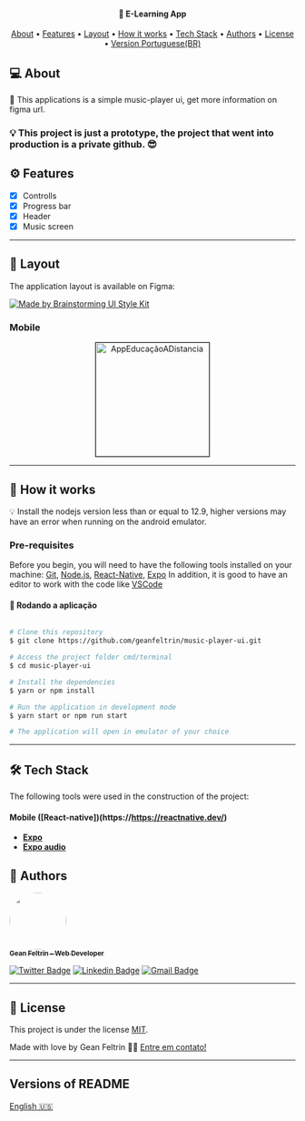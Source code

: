 <h4 align="center">
	📱 E-Learning App
</h4>

<p align="center">
 <a href="#-about">About</a> •
 <a href="#features">Features</a> •
 <a href="#-layout">Layout</a> •
 <a href="#-how-it-works">How it works</a> •
 <a href="#-tech-stack">Tech Stack</a> •
 <a href="#author">Authors</a> •
 <a href="#-license">License</a> •
 <a href="#versions-of-readme">Version Portuguese(BR)</a>
</p>

## 💻 About

📱 This applications is a simple music-player ui, get more information on figma url.

### 💡 This project is just a prototype, the project that went into production is a private github. 😎

## ⚙️ Features

- [x] Controlls
- [x] Progress bar
- [x] Header
- [x] Music screen

---

## 🎨 Layout

The application layout is available on Figma:

<a href="https://www.figma.com/file/8xQ3f7Wq4kFbsgnQMQfqs5/00---Brainstorming-UI-Style-Guide-V1-(Copy)?node-id=0%3A5792">
  <img alt="Made by Brainstorming UI Style Kit" src="https://img.shields.io/badge/Acessar%20Layout%20-Figma-%2304D361">
</a>

### Mobile

<p align="center">
  <img alt="AppEducaçãoADistancia" title="#AppEducaçãoADistancia" src=".assets/appImage.png" width="200px" style="border: 1px solid black;"/>
 
</p>

---

## 🚀 How it works

💡
Install the nodejs version less than or equal to 12.9, higher versions may have an error when running on the android emulator.

### Pre-requisites

Before you begin, you will need to have the following tools installed on your machine:
[Git](https://git-scm.com), [Node.js](https://nodejs.org/en/), [React-Native](https://https://reactnative.dev/), [Expo](https://expo.io/)
In addition, it is good to have an editor to work with the code like [VSCode](https://code.visualstudio.com/)

#### 🧭 Rodando a aplicação

```bash

# Clone this repository
$ git clone https://github.com/geanfeltrin/music-player-ui.git

# Access the project folder cmd/terminal
$ cd music-player-ui

# Install the dependencies
$ yarn or npm install

# Run the application in development mode
$ yarn start or npm run start

# The application will open in emulator of your choice

```

---

## 🛠 Tech Stack

The following tools were used in the construction of the project:

#### **Mobile** ([React-native])(https://https://reactnative.dev/)

- **[Expo](https://expo.io/)**
- **[Expo audio](https://docs.expo.io/versions/latest/sdk/audio/)**

## 🦸 Authors

<a href="https://github.com/geanfeltrin">
 <img style="border-radius: 50%;" src="https://avatars2.githubusercontent.com/u/32302438?s=460&u=16efbd85b761114e0effe20244bddd2d19f230f8&v=4" width="100px;" alt=""/>
 <br />
  <sub>
    <b>Gean Feltrin - Web Developer</b>
  </sub>
</a>
 <br />

[![Twitter Badge](https://img.shields.io/badge/-@Geanfeltrin1-1ca0f1?style=flat-square&labelColor=1ca0f1&logo=twitter&logoColor=white&link=https://twitter.com/tgmarinho)](https://twitter.com/Geanfeltrin1) [![Linkedin Badge](https://img.shields.io/badge/-Gean-blue?style=flat-square&logo=Linkedin&logoColor=white&link=https://www.linkedin.com/in/geanfeltrin/)](https://www.linkedin.com/in/geanfeltrin/)
[![Gmail Badge](https://img.shields.io/badge/-geanfeltrin75@gmail.com-c14438?style=flat-square&logo=Gmail&logoColor=white&link=mailto:geanfeltrin75@gmail.com)](mailto:geanfeltrin75@gmail.com)

---

## 📝 License

This project is under the license [MIT](./LICENSE).

Made with love by Gean Feltrin 👋🏽 [Entre em contato!](https://www.linkedin.com/in/geanfeltrin/)

---

## Versions of README

[English 🇺🇸](./README.md)
